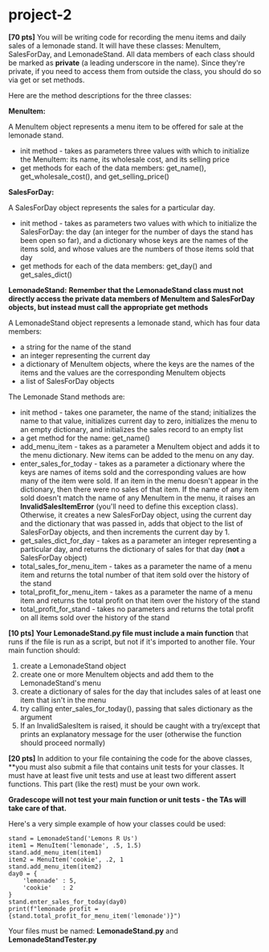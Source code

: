# project-2

**[70 pts]**  You will be writing code for recording the menu items and daily sales of a lemonade stand. It will have these classes: MenuItem, SalesForDay, and LemonadeStand. All data members of each class should be marked as **private** (a leading underscore in the name). Since they're private, if you need to access them from outside the class, you should do so via get or set methods.

Here are the method descriptions for the three classes:


**MenuItem:**

A MenuItem object represents a menu item to be offered for sale at the lemonade stand.

* init method - takes as parameters three values with which to initialize the MenuItem: its name, its wholesale cost, and its selling price
* get methods for each of the data members: get_name(), get_wholesale_cost(), and get_selling_price()


**SalesForDay:**

A SalesForDay object represents the sales for a particular day.

* init method - takes as parameters two values with which to initialize the SalesForDay: the day (an integer for the number of days the stand has been open so far), and a dictionary whose keys are the names of the items sold, and whose values are the numbers of those items sold that day
* get methods for each of the data members: get_day() and get_sales_dict()


**LemonadeStand:**
**Remember that the LemonadeStand class must not directly access the private data members of MenuItem and SalesForDay objects, but instead must call the appropriate get methods**

A LemonadeStand object represents a lemonade stand, which has four data members: 
* a string for the name of the stand
* an integer representing the current day
* a dictionary of MenuItem objects, where the keys are the names of the items and the values are the corresponding MenuItem objects
* a list of SalesForDay objects

The Lemonade Stand methods are:
* init method - takes one parameter, the name of the stand; initializes the name to that value, initializes current day to zero, initializes the menu to an empty dictionary, and initializes the sales record to an empty list
* a get method for the name: get_name()
* add_menu_item - takes as a parameter a MenuItem object and adds it to the menu dictionary. New items can be added to the menu on any day.
* enter_sales_for_today - takes as a parameter a dictionary where the keys are names of items sold and the corresponding values are how many of the item were sold. If an item in the menu doesn't appear in the dictionary, then there were no sales of that item. If the name of any item sold doesn't match the name of any MenuItem in the menu, it raises an **InvalidSalesItemError** (you'll need to define this exception class). Otherwise, it creates a new SalesForDay object, using the current day and the dictionary that was passed in, adds that object to the list of SalesForDay objects, and then increments the current day by 1.
* get_sales_dict_for_day - takes as a parameter an integer representing a particular day, and returns the dictionary of sales for that day (**not** a SalesForDay object)
* total_sales_for_menu_item - takes as a parameter the name of a menu item and returns the total number of that item sold over the history of the stand
* total_profit_for_menu_item - takes as a parameter the name of a menu item and returns the total profit on that item over the history of the stand
* total_profit_for_stand - takes no parameters and returns the total profit on all items sold over the history of the stand

**[10 pts]**  **Your LemonadeStand.py file must include a main function** that runs if the file is run as a script, but not if it's imported to another file.  Your main function should:
1. create a LemonadeStand object
2. create one or more MenuItem objects and add them to the LemonadeStand's menu
3. create a dictionary of sales for the day that includes sales of at least one item that isn't in the menu
4. try calling enter_sales_for_today(), passing that sales dictionary as the argument
5. If an InvalidSalesItem is raised, it should be caught with a try/except that prints an explanatory message for the user (otherwise the function should proceed normally)

**[20 pts]**  In addition to your file containing the code for the above classes, **you must also submit a file that contains unit tests for your classes.  It must have at least five unit tests and use at least two different assert functions.  This part (like the rest) must be your own work. 

**Gradescope will not test your main function or unit tests - the TAs will take care of that.**

Here's a very simple example of how your classes could be used:
```
stand = LemonadeStand('Lemons R Us')
item1 = MenuItem('lemonade', .5, 1.5)
stand.add_menu_item(item1)
item2 = MenuItem('cookie', .2, 1
stand.add_menu_item(item2)
day0 = {
    'lemonade' : 5,
    'cookie'   : 2
}
stand.enter_sales_for_today(day0)
print(f"lemonade profit = {stand.total_profit_for_menu_item('lemonade')}")

```

Your files must be named: **LemonadeStand.py** and **LemonadeStandTester.py**

